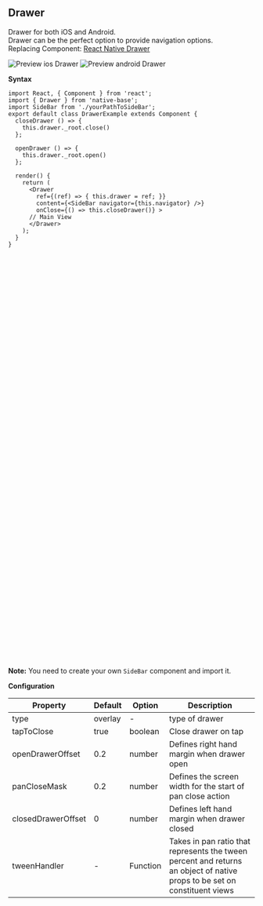 ## Drawer

Drawer for both iOS and Android.<br />
Drawer can be the perfect option to provide navigation options. <br />
Replacing Component: [React Native Drawer](https://github.com/root-two/react-native-drawer)

![Preview ios Drawer](https://github.com/GeekyAnts/NativeBase-KitchenSink/raw/v2.6.1/screenshots/ios/drawer.png)
![Preview android Drawer](https://github.com/GeekyAnts/NativeBase-KitchenSink/raw/v2.6.1/screenshots/android/drawer.png)

**Syntax**

<pre><code class="language-jsx">import React, { Component } from 'react';
import { Drawer } from 'native-base';
import SideBar from './yourPathToSideBar';
export default class DrawerExample extends Component {
  closeDrawer () => {
    this.drawer._root.close()
  };
  
  openDrawer () => {
    this.drawer._root.open()
  };

  render() {
    return (
      &lt;Drawer
        ref={(ref) => { this.drawer = ref; }}
        content={&lt;SideBar navigator={this.navigator} />}
        onClose={() => this.closeDrawer()} >
      // Main View
      &lt;/Drawer>
    );
  }
}</code></pre><br />
 <p>
    <div id="" class="mobileDevice" style="background: url(&quot;https://docs.nativebase.io/docs/assets/iosphone.png&quot;) no-repeat; padding: 63px 20px 100px 15px; width: 292px; height: 600px;margin:0 auto;float:none;">
        <img src="https://github.com/GeekyAnts/NativeBase-KitchenSink/raw/v2.6.1/screenshots/ios/drawer.png" alt="" style="display:block !important" />
    </div>
</p>
<br />

**Note:** You need to create your own <code>SideBar</code> component and import it.

**Configuration**<br />
    <table class = "table table-bordered">
        <thead>
            <tr>
                <th>Property</th>
                <th>Default</th>
                <th>Option</th>
                <th>Description</th>
            </tr>
        </thead>
        <tbody>
            <tr>
                <td>type</td>
                <td>overlay</td>
                <td> - </td>
                <td>type of drawer</td>
            </tr>
            <tr>
                <td>tapToClose</td>
                <td>true</td>
                <td>boolean</td>
                <td>Close drawer on tap</td>
            </tr>
             <tr>
                <td>openDrawerOffset</td>
                <td>0.2</td>
                <td>number</td>
                <td>Defines right hand margin when drawer open</td>
            </tr>
             <tr>
                <td>panCloseMask</td>
                <td>0.2</td>
                <td>number</td>
                <td>Defines the screen width for the start of pan close action</td>
            </tr>
             <tr>
                <td>closedDrawerOffset</td>
                <td>0</td>
                <td>number</td>
                <td>Defines left hand margin when drawer closed</td>
            </tr>
            <tr>
                <td>tweenHandler</td>
                <td> - </td>
                <td>Function</td>
                <td>Takes in pan ratio that represents the tween percent and returns an object of native props to be set on constituent views</td>
            </tr>
        </tbody>
    </table><br />


